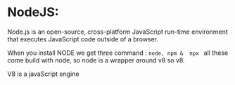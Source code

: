 # NodeJS:

Node.js is an open-source, cross-platform JavaScript run-time environment that executes JavaScript code outside of a browser.

When you install NODE we get three command :
``node,
npm & 
npx `` all these come build with node, so node is a wrapper around  v8 so v8.

V8 is a javaScript engine 
